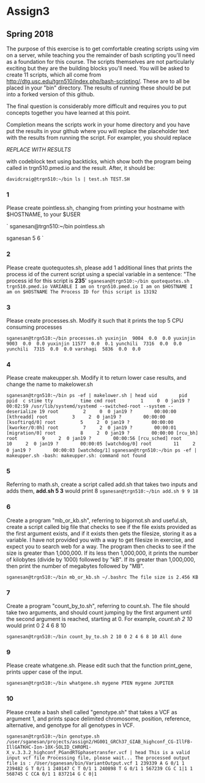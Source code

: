 # Assign3
## Spring 2018

The purpose of this exercise is to get comfortable creating scripts using vim on a server, while teaching you the remainder of bash scripting you'll need as a foundation for this course. The scripts themselves are not particularly exciting but they are the building blocks you'll need.  You will be asked to create 11 scripts, which all come from http://dtg.usc.edu/tgrn510/index.php/bash-scripting/.  These are to all be placed in your "bin" directory. The results of running these should be put into a forked version of this github. 

The final question is considerably more difficult and requires you to put concepts together you have learned at this point.

 Completion means the scripts work in your home directory and you have put the results in your github where you will replace the placeholder text with the results from running the script. For exampler, you should replace

*REPLACE WITH RESULTS*

with codeblock text using backticks, which show both the program being called in trgn510.pmed.io and the result.  After, it should be:

`
davidcraig@trgn510:~/bin ls | test.sh
TEST.SH
`

### 1
Please create pointless.sh, changing from printing your hostname with $HOSTNAME, to your $USER

`
sganesan@trgn510:~/bin pointless.sh

sganesan
5
6
`

### 2
Please create quotequotes.sh, please add 1 additional lines that prints the process id of the current script using a special variable in a sentence: "The process id for this script is **235**'
`
sganesan@trgn510:~/bin quotequotes.sh
trgn510.pmed.io
VARIABLE
I am on trgn510.pmed.io
I am on $HOSTNAME
I am on $HOSTNAME
The Process ID for this script is 13192
`

### 3
Please create processes.sh.  Modify it such that it prints the top 5 CPU consuming processes

`
sganesan@trgn510:~/bin processes.sh
yuxinjin  9004  0.0  0.0
yuxinjin  9003  0.0  0.0
yuxinjin 11577  0.0  0.1
yunchili  7316  0.0  0.0
yunchili  7315  0.0  0.0
varshagi  5836  0.0  0.0
`

### 4
Please create makeupper.sh.  Modify it to return lower case results, and change the name to makelower.sh

`
sganesan@trgn510:~/bin ps -ef | makelower.sh | head
uid        pid  ppid  c stime tty          time cmd
root         1     0  0 jan19 ?        00:02:59 /usr/lib/systemd/systemd --switched-root --system --deserialize 19
root         2     0  0 jan19 ?        00:00:00 [kthreadd]
root         3     2  0 jan19 ?        00:00:00 [ksoftirqd/0]
root         5     2  0 jan19 ?        00:00:00 [kworker/0:0h]
root         7     2  0 jan19 ?        00:00:01 [migration/0]
root         8     2  0 jan19 ?        00:00:00 [rcu_bh]
root         9     2  0 jan19 ?        00:00:56 [rcu_sched]
root        10     2  0 jan19 ?        00:00:05 [watchdog/0]
root        11     2  0 jan19 ?        00:00:03 [watchdog/1]
`
`
sganesan@trgn510:~/bin ps -ef | makeupper.sh
-bash: makeupper.sh: command not found
`

### 5
Referring to math.sh, create a script called add.sh that takes two inputs and adds them, **add.sh 5 3** would print 8
`
sganesan@trgn510:~/bin add.sh 9 9
18
`

### 6
Create a program "mb_or_kb.sh", referring to bigornot.sh and useful.sh, create a script called big file that checks to see if the file exists provided as the first argument exists, and if it exists then gets the filesize, storing it as a variable. I have not provided you with a way to get filesize in exercise, and expect you to search web for a way.  The program then checks to see if the size is greater than 1,000,000.  If its less then 1,000,000, it prints the number of kilobytes (divide by 1000) followed by "kB".  If its greater than 1,000,000, then print the number of megabytes followed by "MB".

`
sganesan@trgn510:~/bin mb_or_kb.sh ~/.bashrc
The file size is 2.456 KB
`

### 7
Create a program "count_by_to.sh", referring to count.sh.  The file should take two arguments, and should count jumping by the first argument until the second argument is reached, starting at 0.  For example, *count.sh 2 10* would print 0 2 4 6 8 10

`
sganesan@trgn510:~/bin count_by_to.sh 2 10
0
2
4
6
8
10
All done
`

### 9
Please create whatgene.sh.  Please edit such that the function print_gene, prints upper case of the input.

`
sganesan@trgn510:~/bin whatgene.sh
mygene PTEN
mygene JUPITER
`

### 10
Please create a bash shell called "genotype.sh" that takes a VCF as argument 1, and prints space delimited chromosome, position, reference, alternative, and genotype for all genotypes in VCF.

`
sganesan@trgn510:~/bin genotype.sh /user/sganesan/projects/assign2/HG001_GRCh37_GIAB_highconf_CG-IllFB-IllGATKHC-Ion-10X-SOLID_CHROM1-X_v.3.3.2_highconf_PGandRTGphasetransfer.vcf | head
This is a valid input vcf file
Processing file, please wait...
The processed output file is : /User/sganesan/bin/VariantOutput.vcf
1 239339 A G 0/1
1 239482 G T 0/1
1 240147 C T 0/1
1 240898 T G 0/1
1 567239 CG C 1|1
1 568745 C CCA 0/1
1 837214 G C 0|1
`
